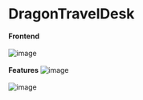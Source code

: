# DragonTravelDesk
**Frontend**
<br><br>
![image](https://user-images.githubusercontent.com/59146229/103520724-9f0a0c80-4e9d-11eb-93f3-b294907f6b10.png)
<br><br>
**Features**
![image](https://user-images.githubusercontent.com/59146229/103527771-e3e77080-4ea8-11eb-9b2e-10666f4620c1.png)
<br><br>
![image](https://user-images.githubusercontent.com/59146229/103531549-991d2700-4eaf-11eb-9ecb-62e6e8bd855e.png)
